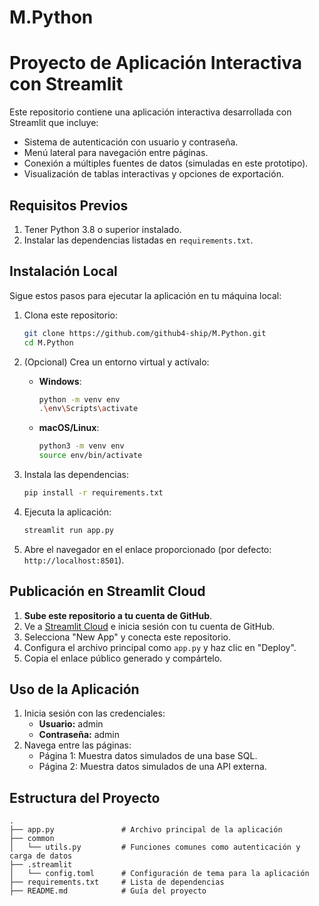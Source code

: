 # M.Python



# Proyecto de Aplicación Interactiva con Streamlit

Este repositorio contiene una aplicación interactiva desarrollada con Streamlit que incluye:
- Sistema de autenticación con usuario y contraseña.
- Menú lateral para navegación entre páginas.
- Conexión a múltiples fuentes de datos (simuladas en este prototipo).
- Visualización de tablas interactivas y opciones de exportación.

## Requisitos Previos

1. Tener Python 3.8 o superior instalado.
2. Instalar las dependencias listadas en `requirements.txt`.

## Instalación Local

Sigue estos pasos para ejecutar la aplicación en tu máquina local:

1. Clona este repositorio:
   ```bash
   git clone https://github.com/github4-ship/M.Python.git
   cd M.Python
   ```

2. (Opcional) Crea un entorno virtual y actívalo:
   - **Windows**:
     ```bash
     python -m venv env
     .\env\Scripts\activate
     ```
   - **macOS/Linux**:
     ```bash
     python3 -m venv env
     source env/bin/activate
     ```

3. Instala las dependencias:
   ```bash
   pip install -r requirements.txt
   ```

4. Ejecuta la aplicación:
   ```bash
   streamlit run app.py
   ```

5. Abre el navegador en el enlace proporcionado (por defecto: `http://localhost:8501`).

## Publicación en Streamlit Cloud

1. **Sube este repositorio a tu cuenta de GitHub**.
2. Ve a [Streamlit Cloud](https://streamlit.io/cloud) e inicia sesión con tu cuenta de GitHub.
3. Selecciona "New App" y conecta este repositorio.
4. Configura el archivo principal como `app.py` y haz clic en "Deploy".
5. Copia el enlace público generado y compártelo.

## Uso de la Aplicación

1. Inicia sesión con las credenciales:
   - **Usuario:** admin
   - **Contraseña:** admin
2. Navega entre las páginas:
   - Página 1: Muestra datos simulados de una base SQL.
   - Página 2: Muestra datos simulados de una API externa.

## Estructura del Proyecto

```
.
├── app.py               # Archivo principal de la aplicación
├── common
│   └── utils.py         # Funciones comunes como autenticación y carga de datos
├── .streamlit
│   └── config.toml      # Configuración de tema para la aplicación
├── requirements.txt     # Lista de dependencias
├── README.md            # Guía del proyecto
```

